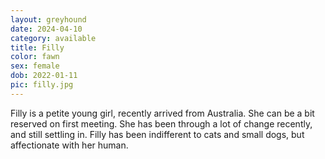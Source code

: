 ```yaml
---
layout: greyhound
date: 2024-04-10
category: available
title: Filly
color: fawn
sex: female
dob: 2022-01-11
pic: filly.jpg
---
```

Filly is a petite young girl, recently arrived from Australia. She can be a bit reserved on first meeting. She has been through a lot of change recently, and still settling in. Filly has been indifferent to cats and small dogs, but affectionate with her human. 


